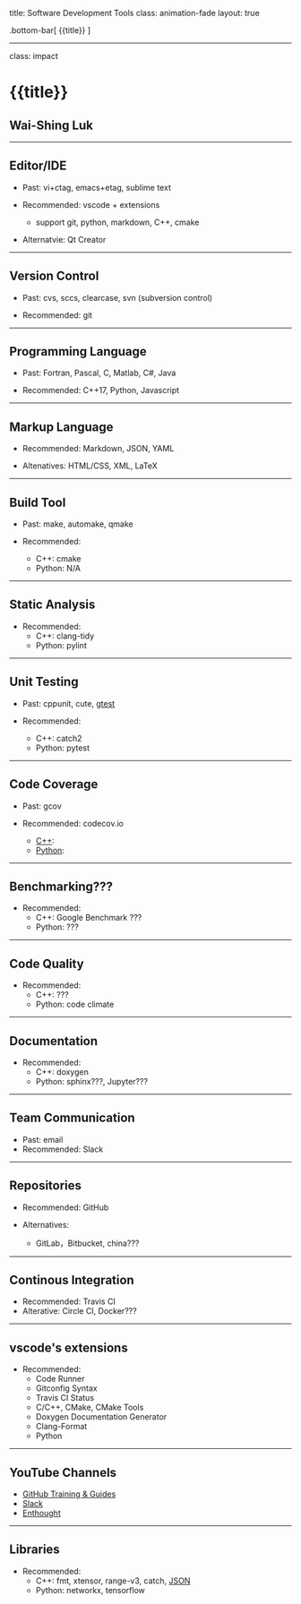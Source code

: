 title: Software Development Tools
class: animation-fade
layout: true

<!-- This slide will serve as the base layout for all your slides -->
.bottom-bar[
  {{title}}
]

---

class: impact

# {{title}}
## Wai-Shing Luk

---

## Editor/IDE

- Past: vi+ctag, emacs+etag, sublime text

- Recommended: vscode + extensions
	- support git, python, markdown, C++, cmake

- Alternatvie: Qt Creator

---

## Version Control

- Past: cvs, sccs, clearcase, svn (subversion control)

- Recommended: git

---

## Programming Language

- Past: Fortran, Pascal, C, Matlab, C#, Java

- Recommended: C++17, Python, Javascript

---

## Markup Language

- Recommended: Markdown, JSON, YAML

- Altenatives: HTML/CSS, XML, LaTeX

---

## Build Tool

- Past: make, automake, qmake

- Recommended: 
  - C++: cmake
  - Python: N/A

---

## Static Analysis

- Recommended:
  - C++: clang-tidy
  - Python: pylint

---

## Unit Testing

- Past: cppunit, cute, [gtest](https://github.com/google/googletest.git)

- Recommended:
  - C++: catch2
  - Python: pytest

---

## Code Coverage

- Past: gcov

- Recommended: codecov.io
  - [C++](https://github.com/codecov/example-cpp11-cmake): 
  - [Python](https://github.com/codecov/example-python): 

---

## Benchmarking???

- Recommended: 
  - C++: Google Benchmark ???
  - Python: ???

---

## Code Quality

- Recommended: 
  - C++: ???
  - Python: code climate

---

## Documentation

- Recommended:
  - C++: doxygen
  - Python: sphinx???, Jupyter???

---

## Team Communication

- Past: email
- Recommended: Slack

---

## Repositories

- Recommended: GitHub

- Alternatives:
  - GitLab，Bitbucket, china???

---

## Continous Integration

- Recommended: Travis CI
- Alterative: Circle CI, Docker???

---

## vscode's extensions

- Recommended:
  - Code Runner
  - Gitconfig Syntax
  - Travis CI Status
  - C/C++, CMake, CMake Tools
  - Doxygen Documentation Generator
  - Clang-Format
  - Python 

---

## YouTube Channels

- [GitHub Training & Guides](https://www.youtube.com/channel/UCP7RrmoueENv9TZts3HXXtw)
- [Slack](https://www.youtube.com/channel/UCY3YECgeBcLCzIrFLP4gblw)
- [Enthought](https://www.youtube.com/channel/UCkhm72fuzkS9fYGlGpEmj7A)

---

## Libraries

- Recommended:
  - C++: fmt, xtensor, range-v3, catch, [JSON](https://github.com/nlohmann/json)
  - Python: networkx, tensorflow
